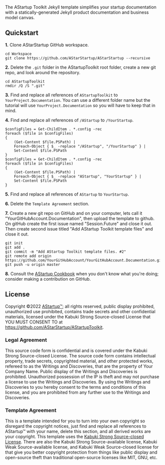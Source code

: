 The AStartup Toolkit Jekyll template simplifies your startup documentation with a statically-generated Jekyll product documentation and business model canvas.

## Quickstart

**1.** Clone AStarStartup GitHub workspace.

```
cd Workspace
git clone https://github.com/AStarStartup/AStarStartup --recursive
```

**2.** Delete the `.git` folder in the AStartupToolkit root folder, create a new git repo, and look around the repository.

```
cd AStartupToolkit
rmdir /Q /S ".git"
```

**3.** Find and replace all references of `AStartupToolkit` to `YourProject.Documentation`. You can use a different folder name but the tutorial will use `YourProject.Documentation` so you will have to keep that in mind.

**4.** Find and replace all references of `/AStartup` to `/YourStartup`.

```
$configFiles = Get-ChildItem . *.config -rec
foreach ($file in $configFiles)
{
    (Get-Content $file.PSPath) |
    Foreach-Object { $_ -replace "/AStartup", "/YourStartup" } |
    Set-Content $file.PSPath
}
$configFiles = Get-ChildItem . *.config -rec
foreach ($file in $configFiles)
{
    (Get-Content $file.PSPath) |
    Foreach-Object { $_ -replace "AStartup", "YourStartup" } |
    Set-Content $file.PSPath
}
```

**5.** Find and replace all references of `AStartup` to `YourStartup`.

**6.** Delete the `Template Agreement` section.

**7.** Create a new git repo on GitHub and on your computer, lets call it "YourGitHubAccount.Documentation", then upload the template to github. On gitHub create the first issue named "Session.Future" and close it out. Then create second issue titled "Add AStartup Toolkit template files" and close it out.

```
git init
git add .
git commit -m "Add AStartup Toolkit template files. #2"
git remote add origin https://github.com/YourGitHubAccount/YourGitHubAccount.Documentation.git
git push -u origin master
```

**8.** Consult the [AStartup Cookbook](https://github.com/AStarStartup/AStartupCookbook) when you don't know what you're doing; consider making a contribution on GitHub.

## License

Copyright ©2022 [AStartup™](https://astartup.net); all rights reserved, public display prohibited, unauthorized use prohibited, contains trade secrets and other confidential materials, licensed under the Kabuki Strong Source-closed License that YOU MUST CONSENT TO at <https://github.com/AStarStartup/AStartupToolkit>.

### Legal Agreement

This source code form is confidential and is covered under the Kabuki Strong Source-closed License. The source code form contains intellectual property, trade secrets, copyrighted material, and other protected works, refereed to as the Writings and Discoveries, that are the property of Your Company Name. Public display of the Writings and Discoveries is prohibited. Unauthorized possession of the IP is theft and may not purchase a license to use the Writings and Discoveries. By using the Writings and Discoveries to you hereby consent to the terms and conditions of this license, and you are prohibited from any further use to the Writings and Discoveries.

### Template Agreement

This is a template intended for you to turn into your own copyright so disregard the copyright notices, just find and replace all references to AStartup™ with your name, delete this section, and all derived works are your copyright. This template uses the [Kabuki Strong Source-closed License](https://github.com/KabukiStarship/KabukiLicenses). There are also the Kabuki Strong Source-available license, Kabuki Weak Source-available license, and Kabuki Weak Source-closed license for that give you better copyright protection from things like public display and open-source theft than traditional open-source licenses like MIT, GNU, etc.
